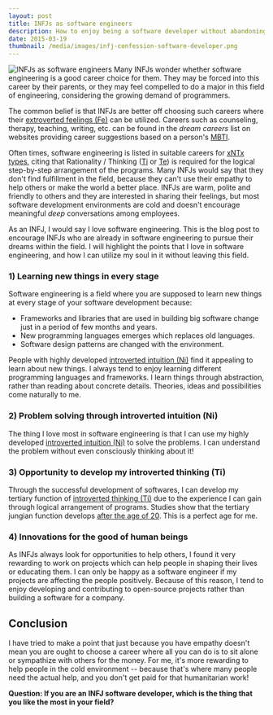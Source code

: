 ```yaml
---
layout: post
title: INFJs as software engineers 
description: How to enjoy being a software developer without abandoning yourself
date: 2015-03-19
thumbnail: /media/images/infj-confession-software-developer.png
---
```

![INFJs as software engineers]({{baseurl}}/media/images/infj-confession-software-developer.png)
Many INFJs wonder whether software engineering is a good career choice for them. They may be forced into this career by their parents, or they may feel compelled to do a major in this field of engineering, considering the growing demand of programmers.

The common belief is that INFJs are better off choosing such careers where their [extroverted feelings (Fe)](http://personalitygrowth.com/extraverted-feeling-fe/) can be utilized. Careers such as counseling, therapy, teaching, writing, etc. can be found in the *dream careers* list on websites providing career suggestions based on a person's [MBTI](http://en.wikipedia.org/wiki/Myers%E2%80%93Briggs_Type_Indicator).

Often times, software engineering is listed in suitable careers for [xNTx types](http://www.quora.com/Do-most-software-engineers-have-an-INTP-personality-type), citing that Rationality / Thinking ([Ti](http://personalitygrowth.com/introverted-thinking/) or [Te](http://personalitygrowth.com/extraverted-thinking/)) is required for the logical step-by-step arrangement of the programs. Many INFJs would say that they don't find fulfillment in the field, because they can't use their empathy to help others or make the world a better place. INFJs are warm, polite and friendly to others and they are interested in sharing their feelings, but most software development environments are cold and doesn't encourage meaningful *deep* conversations among employees.

As an INFJ, I would say I love software engineering. This is the blog post to encourage INFJs who are already in software engineering to pursue their dreams within the field. I will highlight the points that I love in software engineering, and how I can utilize my soul in it without leaving this field.

### 1) Learning new things in every stage

Software engineering is a field where you are supposed to learn new things at every stage of your software development because:

* Frameworks and libraries that are used in building big software change just in a period of few months and years.
* New programming languages emerges which replaces old languages.
* Software design patterns are changed with the environment.

People with highly developed [introverted intuition (Ni)](http://personalitygrowth.com/introverted-intuition/) find it appealing to learn about new things. I always tend to enjoy learning different programming languages and frameworks. I learn things through abstraction, rather than reading about concrete details. Theories, ideas and possibilities come naturally to me.

### 2) Problem solving through introverted intuition (Ni)

The thing I love most in software engineering is that I can use my highly developed [introverted intuition (Ni)](http://personalitygrowth.com/introverted-intuition/) to solve the problems. I can understand the problem without even consciously thinking about it!

### 3) Opportunity to develop my introverted thinking (Ti)

Through the successful development of softwares, I can develop my tertiary function of [introverted thinking (Ti)](http://personalitygrowth.com/introverted-thinking/) due to the experience I can gain through logical arrangement of programs. Studies show that the tertiary jungian function develops [after the age of 20](http://www.personalitypage.com/development.html). This is a perfect age for me.

### 4) Innovations for the good of human beings

As INFJs always look for opportunities to help others, I found it very rewarding to work on projects which can help people in shaping their lives or educating them. I can only be happy as a software engineer if my projects are affecting the people positively. Because of this reason, I tend to enjoy developing and contributing to open-source projects rather than building a software for a company.

## Conclusion

I have tried to make a point that just because you have empathy doesn't mean you are ought to choose a career where all you can do is to sit alone or sympathize with others for the money. For me, it's more rewarding to help people in the cold environment -- because that's where many people need the actual help, and you don't get paid for that humanitarian work!

**Question: If you are an INFJ software developer, which is the thing that you like the most in your field?**
